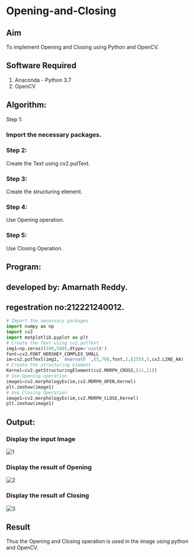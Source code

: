 # Opening-and-Closing

## Aim
To implement Opening and Closing using Python and OpenCV.

## Software Required
1. Anaconda - Python 3.7
2. OpenCV
## Algorithm:
Step 1:
### Import the necessary packages.<br>

### Step 2:
Create the Text using cv2.putText.<br>

### Step 3:
Create the structuring element.<br>

### Step 4:
Use Opening operation.<br>

### Step 5:
Use Closing Operation.<br>

 
## Program:
## developed by: Amarnath Reddy.<br>
## regestration no:212221240012.<br>

``` Python
# Import the necessary packages
import numpy as np
import cv2
import matplotlib.pyplot as plt
# Create the Text using cv2.putText
img1=np.zeros((100,500),dtype='uint8')
font=cv2.FONT_HERSHEY_COMPLEX_SMALL
im=cv2.putText(img1,' Amarnath ',(5,70),font,2,(255),5,cv2.LINE_AA)
# Create the structuring element
Kernel=cv2.getStructuringElement(cv2.MORPH_CROSS,(11,11))
# Use Opening operation
image1=cv2.morphologyEx(im,cv2.MORPH_OPEN,Kernel)
plt.imshow(image1)
# Use Closing Operation
image1=cv2.morphologyEx(im,cv2.MORPH_CLOSE,Kernel)
plt.imshow(image1)

```
## Output:

### Display the input Image

![1](https://user-images.githubusercontent.com/94165103/172443377-e7c1d10b-96fb-4466-93a9-b0e2f65e3aef.png)

### Display the result of Opening

![2](https://user-images.githubusercontent.com/94165103/172443459-e98b02c5-bb06-45c1-8b91-b6985590222d.png)

### Display the result of Closing

![3](https://user-images.githubusercontent.com/94165103/172443551-2da54c5b-0bbd-40e2-82ad-720aacded53f.png)

## Result
Thus the Opening and Closing operation is used in the image using python and OpenCV.
